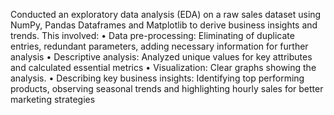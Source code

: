Conducted an exploratory data analysis (EDA) on a raw sales dataset using NumPy, Pandas Dataframes and Matplotlib to derive business insights and trends. This involved:
•	Data pre-processing: Eliminating of duplicate entries, redundant parameters, adding necessary information for further analysis 
•	Descriptive analysis: Analyzed unique values for key attributes and calculated essential metrics 
•	Visualization: Clear graphs showing the analysis.
•	Describing key business insights: Identifying top performing products, observing seasonal trends and highlighting hourly sales for better marketing strategies
